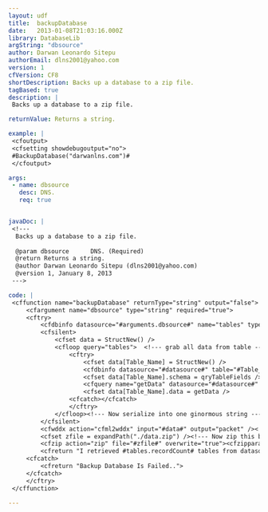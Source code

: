 ```yaml
---
layout: udf
title:  backupDatabase
date:   2013-01-08T21:03:16.000Z
library: DatabaseLib
argString: "dbsource"
author: Darwan Leonardo Sitepu
authorEmail: dlns2001@yahoo.com
version: 1
cfVersion: CF8
shortDescription: Backs up a database to a zip file.
tagBased: true
description: |
 Backs up a database to a zip file.

returnValue: Returns a string.

example: |
 <cfoutput>
 <cfsetting showdebugoutput="no">
 #BackupDatabase("darwanlns.com")#
 </cfoutput>

args:
 - name: dbsource
   desc: DNS.
   req: true


javaDoc: |
 <!---
  Backs up a database to a zip file.
  
  @param dbsource      DNS. (Required)
  @return Returns a string. 
  @author Darwan Leonardo Sitepu (dlns2001@yahoo.com) 
  @version 1, January 8, 2013 
 --->

code: |
 <cffunction name="backupDatabase" returnType="string" output="false">
     <cfargument name="dbsource" type="string" required="true">
     <cftry>
         <cfdbinfo datasource="#arguments.dbsource#" name="tables" type="tables" />
         <cfsilent>
             <cfset data = StructNew() />
             <cfloop query="tables">  <!--- grab all data from table --->  
                 <cftry>
                     <cfset data[Table_Name] = StructNew() />  
                     <cfdbinfo datasource="#datasource#" table="#Table_Name#" name="qryTableFields" type="columns" />  
                     <cfset data[Table_Name].schema = qryTableFields />  
                     <cfquery name="getData" datasource="#datasource#" debug="no" cachedwithin=#CreateTimeSpan(0,0,0,10)# >SELECT * FROM [#Table_Name#]</cfquery>    
                     <cfset data[Table_Name].data = getData />            
                 <cfcatch></cfcatch>
                 </cftry>
             </cfloop><!--- Now serialize into one ginormous string --->
         </cfsilent>
         <cfwddx action="cfml2wddx" input="#data#" output="packet" /><!--- file to store zip --->
         <cfset zfile = expandPath("./data.zip") /><!--- Now zip this baby up --->
         <cfzip action="zip" file="#zfile#" overwrite="true"><cfzipparam content="#packet#" entrypath="data.packet.xml" /></cfzip>
         <cfreturn "I retrieved #tables.recordCount# tables from datasource #datasource# and saved it to #zfile#.">
     <cfcatch>
         <cfreturn "Backup Database Is Failed..">
     </cfcatch>
     </cftry>
 </cffunction>

---
```


